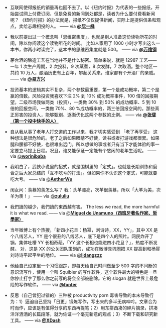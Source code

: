 - 互联网使得报纸的销量再也回不去了。以《纽约时报》为代表的一些报纸，开始尝试网上付费订阅，但是免费的新闻到处都是，读者为什么要付费看新闻呢？ 《纽约时报》的办法就是，报纸不仅仅提供新闻，实际上是提供信条和观点，卖给志趣相投的人。 —— via [**@阮一峰**](https://zengzhangheike.us6.list-manage.com/track/click?u=e4582460499f4aadae1a90e2b&id=ffc30965fd&e=0ead249b7a)



- 我以前提出过一个概念叫「思维密集度」，也就是别人准备这份读物所花的时间，除以你阅读这个读物所花的时间。 比如人家用了 1000 小时才写出这么一本书，你两小时读完了，这本书的思维密集度就是 500。 —— via [**@万维钢**](https://zengzhangheike.us6.list-manage.com/track/click?u=e4582460499f4aadae1a90e2b&id=f5326b3615&e=0ead249b7a)



- 茅台酒的酿造工艺在当地并不是什么秘密。简单来说，就是 12987 工艺——一年 1 次生产周期，2 次投料，9 次蒸煮，8 次发酵，7 次取酒。整个地区一共约 10 万人，酿酒历史有上百年，攀起关系来，谁家都有个开酒厂的亲戚。 —— via [**@易方兴**](https://zengzhangheike.us6.list-manage.com/track/click?u=e4582460499f4aadae1a90e2b&id=9b440b1af3&e=0ead249b7a)



- 投资基本的逻辑其实不复杂，两个参数最重要，第一个是成功概率，第二个是赢的倍数。风险投资我喜欢下注 2% 到 10% 成功概率事件，100 倍的回报期望。二级市场我做两类（投资），一类做 30% 到 50% 的成功概率、5 到 10 倍的回报空间，一类做 70%、80 %成功概率的，两三倍回报空间的。那些真正厉害的投资人，能够甄别、逐渐优化这两个参数的比例。 —— via [**@张斐（第一个投中快手的人）**](https://zengzhangheike.us6.list-manage.com/track/click?u=e4582460499f4aadae1a90e2b&id=7ea06e7445&e=0ead249b7a)



- 自从我从事了老年人打交道的工作以来，我才切实感受到 「老了再享受」 这种想法是很危险的。老了之后如果眼睛不好使，读书或者打游戏都很累。如果腿和腰都不好使，也很难出远门。所以想做的事或者只有当下才能体验的事一定要立马提上日程。况且，谁又能保证一定能有个悠闲的老年生活呢。 —— via [@**worinibaba**](https://zengzhangheike.us6.list-manage.com/track/click?u=e4582460499f4aadae1a90e2b&id=5631016fde&e=0ead249b7a)



- 我明白了，武侠小说里的招式，就是围棋里的「定式」。也就是长期训练和磨合之后大家总结的「互不吃亏的打法」。但如果你不认识这个定式，可能就要吃大亏。 —— via [@**AetherWu**](https://zengzhangheike.us6.list-manage.com/track/click?u=e4582460499f4aadae1a90e2b&id=54eb1a2aec&e=0ead249b7a)



- 闺女问：羡慕的羡怎么写？ 我：头羊漂亮，次羊很羡慕，所以「大羊为美，次羊为羡！」 —— via [@**zululiu**](https://zengzhangheike.us6.list-manage.com/track/click?u=e4582460499f4aadae1a90e2b&id=ae15193903&e=0ead249b7a)



- 我們讀的越少，我們讀的東西越有害。 The less we read, the more harmful it is what we read. —— via [@**Miguel de Unamuno（西班牙著名作家、哲學家）**](https://zengzhangheike.us6.list-manage.com/track/click?u=e4582460499f4aadae1a90e2b&id=b688e4b601&e=0ead249b7a)



- 当年微博上有个热搜，「新四小花旦：杨幂，刘诗诗，XX，YY」，其中 XX 是个八线艺人，YY 是个很丑的八线艺人，底下是四个人的照片。网民炸开了锅，集体吐槽 YY 长相奇葩，「YY 这个长相也能进四小花旦？」，热度不断发酵。 对，这是 XX 的公关团队策划的，成功在微博粪坑圈把 XX 提高到和杨幂刘诗诗平起平坐的地位。 —— via [@**lidangzzz**](https://zengzhangheike.us6.list-manage.com/track/click?u=e4582460499f4aadae1a90e2b&id=6b5fb51fec&e=0ead249b7a)

  

- 他给自己设定里一个习惯跟踪，即每天给自己时间做至少 500 字的不间断的意识流写作，使用一个叫 Squibler 的写作软件，这个软件最大的特色是一旦你停止打字了那么你之前写的将会全部被删除。它的 slogan 就是世界上最危险的写作软件。 —— via [**@fonter**](https://zengzhangheike.us6.list-manage.com/track/click?u=e4582460499f4aadae1a90e2b&id=44f64f900a&e=0ead249b7a)

  

- 反思（自己曾犯过错的）三种被 productivity porn 毒害导致的本末导致行为：1）逼迫自己坚持「日更」锻炼写作，写出来的多半无病呻吟。文章合为时而作，应该是有值得分享的东西再提笔；2）用东拼西凑的碎片摘录，拼凑洋洋洒洒的长篇段落，就为佐证一个毫无新意的观点；3）不断下载和研究新工具。 —— via [**@XDash**](https://zengzhangheike.us6.list-manage.com/track/click?u=e4582460499f4aadae1a90e2b&id=fc74bf07dc&e=0ead249b7a)